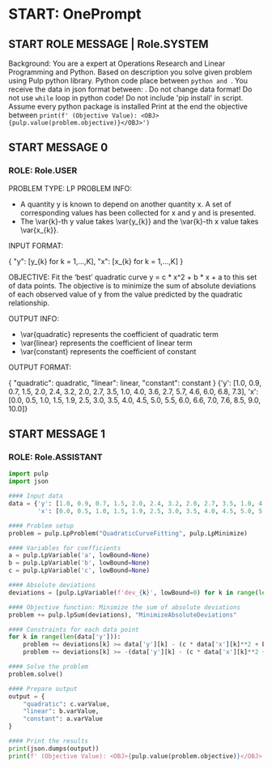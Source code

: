 # START: OnePrompt 
## START ROLE MESSAGE | Role.SYSTEM 
Background: You are a expert at Operations Research and Linear Programming and Python. Based on description you solve given problem using Pulp python library. Python code place between ```python and ```. You receive the data in json format between: <DATA></DATA>. Do not change data format! Do not use `while` loop in python code! Do not include 'pip install' in script. Assume every python package is installed Print at the end the objective between <OBJ></OBJ> `print(f' (Objective Value): <OBJ>{pulp.value(problem.objective)}</OBJ>')`  
## START MESSAGE 0 
### ROLE: Role.USER
<DESCRIPTION>
PROBLEM TYPE: LP
PROBLEM INFO:

- A quantity y is known to depend on another quantity x. A set of corresponding values has been collected for x and y and is presented.
- The \var{k}-th y value takes \var{y_{k}} and the \var{k}-th x value takes \var{x_{k}}.

INPUT FORMAT:

{
    "y": [y_{k} for k = 1,...,K],
    "x": [x_{k} for k = 1,...,K]
}


OBJECTIVE: Fit the ‘best’ quadratic curve y = c * x^2 + b * x + a to this set of data points. The objective is to minimize the sum of absolute deviations of each observed value of y from the value predicted by the quadratic relationship.

OUTPUT INFO:

- \var{quadratic} represents the coefficient of quadratic term
- \var{linear} represents the coefficient of linear term
- \var{constant} represents the coefficient of constant

OUTPUT FORMAT:

{
    "quadratic": quadratic,
    "linear": linear,
    "constant": constant
}
</DESCRIPTION>
<DATA>
{'y': [1.0, 0.9, 0.7, 1.5, 2.0, 2.4, 3.2, 2.0, 2.7, 3.5, 1.0, 4.0, 3.6, 2.7, 5.7, 4.6, 6.0, 6.8, 7.3], 'x': [0.0, 0.5, 1.0, 1.5, 1.9, 2.5, 3.0, 3.5, 4.0, 4.5, 5.0, 5.5, 6.0, 6.6, 7.0, 7.6, 8.5, 9.0, 10.0]}</DATA>


## START MESSAGE 1 
### ROLE: Role.ASSISTANT
```python
import pulp
import json

#### Input data
data = {'y': [1.0, 0.9, 0.7, 1.5, 2.0, 2.4, 3.2, 2.0, 2.7, 3.5, 1.0, 4.0, 3.6, 2.7, 5.7, 4.6, 6.0, 6.8, 7.3], 
        'x': [0.0, 0.5, 1.0, 1.5, 1.9, 2.5, 3.0, 3.5, 4.0, 4.5, 5.0, 5.5, 6.0, 6.6, 7.0, 7.6, 8.5, 9.0, 10.0]}

#### Problem setup
problem = pulp.LpProblem("QuadraticCurveFitting", pulp.LpMinimize)

#### Variables for coefficients
a = pulp.LpVariable('a', lowBound=None)
b = pulp.LpVariable('b', lowBound=None)
c = pulp.LpVariable('c', lowBound=None)

#### Absolute deviations
deviations = [pulp.LpVariable(f'dev_{k}', lowBound=0) for k in range(len(data['y']))]

#### Objective function: Minimize the sum of absolute deviations
problem += pulp.lpSum(deviations), "MinimizeAbsoluteDeviations"

#### Constraints for each data point
for k in range(len(data['y'])):
    problem += deviations[k] >= data['y'][k] - (c * data['x'][k]**2 + b * data['x'][k] + a)
    problem += deviations[k] >= -(data['y'][k] - (c * data['x'][k]**2 + b * data['x'][k] + a))

#### Solve the problem
problem.solve()

#### Prepare output
output = {
    "quadratic": c.varValue,
    "linear": b.varValue,
    "constant": a.varValue
}

#### Print the results
print(json.dumps(output))
print(f' (Objective Value): <OBJ>{pulp.value(problem.objective)}</OBJ>')
```

